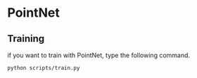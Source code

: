# PointNet

## Training
if you want to train with PointNet, type the following command.

	python scripts/train.py 
